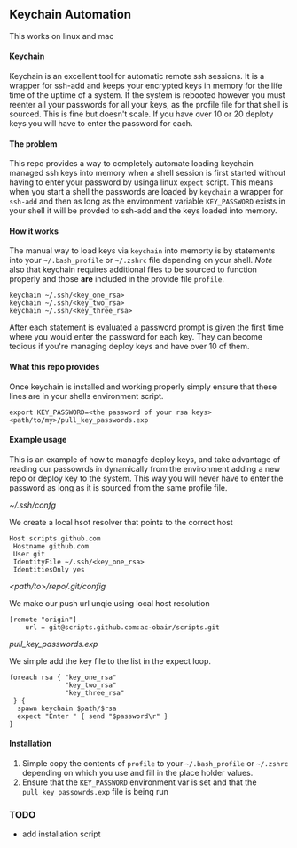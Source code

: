 
## Keychain Automation

This works on linux and mac

#### Keychain

Keychain is an excellent tool for automatic remote ssh sessions. It is a wrapper for ssh-add and keeps your encrypted keys in memory for the life time of the uptime of a system. If the system is rebooted however you must reenter all your passwords for all your keys, as the profile file for that shell is sourced. This is fine but doesn't scale. If you have over 10 or 20 deploty keys you will have to enter the password for each. 

####  The problem

This repo provides a way to completely automate loading keychain managed ssh keys into memory when a shell session is first started without having to enter your password by usinga linux `expect` script. This means when you start a shell the passwords are loaded by `keychain` a wrapper for `ssh-add` and then as long as the environment variable `KEY_PASSWORD` exists in your shell it will be provded to ssh-add and the keys loaded into memory.

#### How it works

The manual way to load keys via `keychain` into memorty is by statements into your `~/.bash_profile` or `~/.zshrc` file depending on your shell. *Note* also that keychain requires additional files to be sourced to function properly and those **are** included in the provide file `profile`. 

```
keychain ~/.ssh/<key_one_rsa>
keychain ~/.ssh/<key_two_rsa>
keychain ~/.ssh/<key_three_rsa>
```

After each statement is evaluated a password prompt is given the first time where you would enter the password for each key. They can become tedious if you're managing deploy keys and have over 10 of them. 

#### What this repo provides

Once keychain is installed and working properly simply ensure that these lines are in your shells environment script.

```
export KEY_PASSWORD=<the password of your rsa keys>
<path/to/my>/pull_key_passwords.exp
```

#### Example usage

This is an example of how to managfe deploy keys, and take advantage of reading our passowrds in dynamically from the environment adding a new repo or deploy key to the system. This way you will never have to enter the password as long as it is sourced from the same profile file. 


*~/.ssh/confg*

We create a local hsot resolver that points to the correct host

```
Host scripts.github.com
 Hostname github.com
 User git
 IdentityFile ~/.ssh/<key_one_rsa>
 IdentitiesOnly yes
```

*<path/to>/repo/.git/config*

We make our push url unqie using local host resolution

```
[remote "origin"]
	url = git@scripts.github.com:ac-obair/scripts.git
```

*pull_key_passwords.exp*

We simple add the key file to the list in the expect loop.

```
foreach rsa { "key_one_rsa"
              "key_two_rsa"
              "key_three_rsa"
 } {
  spawn keychain $path/$rsa
  expect "Enter " { send "$password\r" }
}
```

#### Installation

1. Simple copy the contents of `profile` to your `~/.bash_profile` or `~/.zshrc` depending on which you use and fill in the place holder values. 
2. Ensure that the `KEY_PASSWORD` environment var is set and that the `pull_key_passowrds.exp` file is being run 

### TODO

* add installation script
